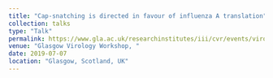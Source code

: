 ```yaml
---
title: "Cap-snatching is directed in favour of influenza A translation"
collection: talks
type: "Talk"
permalink: https://www.gla.ac.uk/researchinstitutes/iii/cvr/events/virologyworkshop/
venue: "Glasgow Virology Workshop, "
date: 2019-07-07
location: "Glasgow, Scotland, UK"
---
```


